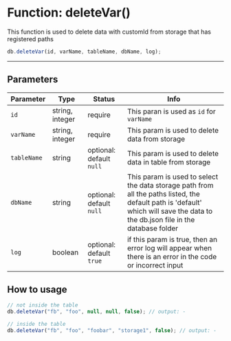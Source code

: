 # Function: deleteVar()

This function is used to delete data with customId from storage that has registered paths

```js
db.deleteVar(id, varName, tableName, dbName, log);
```

---
## Parameters

| Parameter | Type | Status | Info | 
| --- | --- | --- | --- | 
| `id` | string, integer | require | This paran is used as `id` for `varName` |
| `varName` | string, integer | require | This param is used to delete data from storage |
| `tableName` | string | optional: default `null` | This param is used to delete data in table from storage |
| `dbName` | string | optional: default `null` | This param is used to select the data storage path from all the paths listed, the default path is 'default' which will save the data to the db.json file in the database folder |
| `log` | boolean | optional: default `true` | if this param is true, then an error log will appear when there is an error in the code or incorrect input |

## How to usage

```js
// not inside the table
db.deleteVar("fb", "foo", null, null, false); // output: -

// inside the table
db.deleteVar("fb", "foo", "foobar", "storage1", false); // output: -
```
